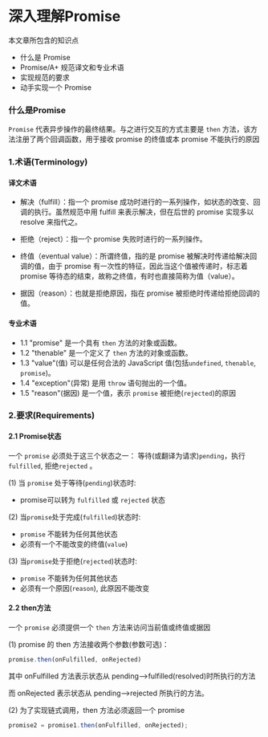 # 深入理解Promise

本文章所包含的知识点
- 什么是 Promise
- Promise/A+ 规范译文和专业术语
- 实现规范的要求
- 动手实现一个 Promise


### 什么是Promise

`Promise` 代表异步操作的最终结果。与之进行交互的方式主要是 `then` 方法，该方法注册了两个回调函数，用于接收 promise 的终值或本 promise 不能执行的原因

### 1.术语(Terminology)

#### 译文术语
- 解决（fulfill）：指一个 promise 成功时进行的一系列操作，如状态的改变、回调的执行。虽然规范中用 fulfill 来表示解决，但在后世的 promise 实现多以 resolve 来指代之。

- 拒绝（reject）：指一个 promise 失败时进行的一系列操作。

- 终值（eventual value）：所谓终值，指的是 promise 被解决时传递给解决回调的值，由于 promise 有一次性的特征，因此当这个值被传递时，标志着 promise 等待态的结束，故称之终值，有时也直接简称为值（value）。

- 据因（reason）：也就是拒绝原因，指在 promise 被拒绝时传递给拒绝回调的值。

#### 专业术语
- 1.1 "promise" 是一个具有 `then` 方法的对象或函数。
- 1.2 "thenable" 是一个定义了 `then` 方法的对象或函数。
- 1.3 "value"(值) 可以是任何合法的 JavaScript 值(包括`undefined`, `thenable`, `promise`)。
- 1.4 "exception"(异常) 是用 `throw` 语句抛出的一个值。
- 1.5 "reason"(据因) 是一个值，表示 `promise` 被拒绝(`rejected`)的原因

### 2.要求(Requirements)

#### 2.1 Promise状态
一个 `promise` 必须处于这三个状态之一： 等待(或翻译为请求)`pending`，执行`fulfilled`, 拒绝`rejected` 。

(1) 当 `promise` 处于等待(`pending`)状态时:
    
- promise可以转为 `fulfilled` 或 `rejected` 状态

(2) 当`promise`处于完成(`fulfilled`)状态时:
- `promise` 不能转为任何其他状态
- 必须有一个不能改变的终值(`value`)

(3) 当`promise`处于拒绝(`rejected`)状态时:
- `promise` 不能转为任何其他状态
- 必须有一个原因(`reason`), 此原因不能改变


#### 2.2 then方法
一个 `promise` 必须提供一个 `then` 方法来访问当前值或终值或据因

(1) promise 的 then 方法接收两个参数(参数可选)：
```javascript
promise.then(onFulfilled, onRejected)
```

其中 onFulfilled 方法表示状态从 pending——>fulfilled(resolved)时所执行的方法

而 onRejected 表示状态从 pending——>rejected 所执行的方法。

(2) 为了实现链式调用，then 方法必须返回一个 promise
```javascript
promise2 = promise1.then(onFulfilled, onRejected);
```